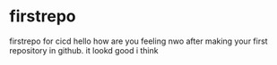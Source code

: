 # firstrepo
firstrepo for cicd
hello how are you feeling nwo after making your first repository in github. it lookd good i think

